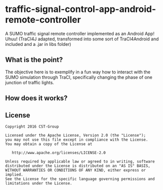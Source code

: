 # traffic-signal-control-app-android-remote-controller

A SUMO traffic signal remote controller implemented as an Android App! Uhuu! (TraCI4J adapted, transformed into some sort of TraCI4Android and included and a .jar in libs folder)

## What is the point?

The objective here is to exemplify in a fun way how to interact with the SUMO simulation through TraCI, specifically changing the phase of one junction of traffic lights.

## How does it works?


## License

    Copyright 2016 CST-Group

    Licensed under the Apache License, Version 2.0 (the "License");
    you may not use this file except in compliance with the License.
    You may obtain a copy of the License at

       http://www.apache.org/licenses/LICENSE-2.0

    Unless required by applicable law or agreed to in writing, software
    distributed under the License is distributed on an "AS IS" BASIS,
    WITHOUT WARRANTIES OR CONDITIONS OF ANY KIND, either express or implied.
    See the License for the specific language governing permissions and
    limitations under the License.
